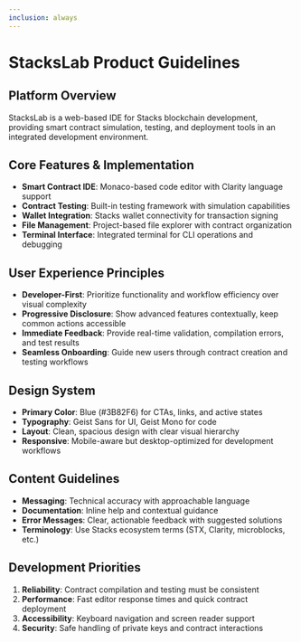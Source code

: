 ```yaml
---
inclusion: always
---
```


# StacksLab Product Guidelines

## Platform Overview

StacksLab is a web-based IDE for Stacks blockchain development, providing smart contract simulation, testing, and deployment tools in an integrated development environment.

## Core Features & Implementation

- **Smart Contract IDE**: Monaco-based code editor with Clarity language support
- **Contract Testing**: Built-in testing framework with simulation capabilities
- **Wallet Integration**: Stacks wallet connectivity for transaction signing
- **File Management**: Project-based file explorer with contract organization
- **Terminal Interface**: Integrated terminal for CLI operations and debugging

## User Experience Principles

- **Developer-First**: Prioritize functionality and workflow efficiency over visual complexity
- **Progressive Disclosure**: Show advanced features contextually, keep common actions accessible
- **Immediate Feedback**: Provide real-time validation, compilation errors, and test results
- **Seamless Onboarding**: Guide new users through contract creation and testing workflows

## Design System

- **Primary Color**: Blue (#3B82F6) for CTAs, links, and active states
- **Typography**: Geist Sans for UI, Geist Mono for code
- **Layout**: Clean, spacious design with clear visual hierarchy
- **Responsive**: Mobile-aware but desktop-optimized for development workflows

## Content Guidelines

- **Messaging**: Technical accuracy with approachable language
- **Documentation**: Inline help and contextual guidance
- **Error Messages**: Clear, actionable feedback with suggested solutions
- **Terminology**: Use Stacks ecosystem terms (STX, Clarity, microblocks, etc.)

## Development Priorities

1. **Reliability**: Contract compilation and testing must be consistent
2. **Performance**: Fast editor response times and quick contract deployment
3. **Accessibility**: Keyboard navigation and screen reader support
4. **Security**: Safe handling of private keys and contract interactions
